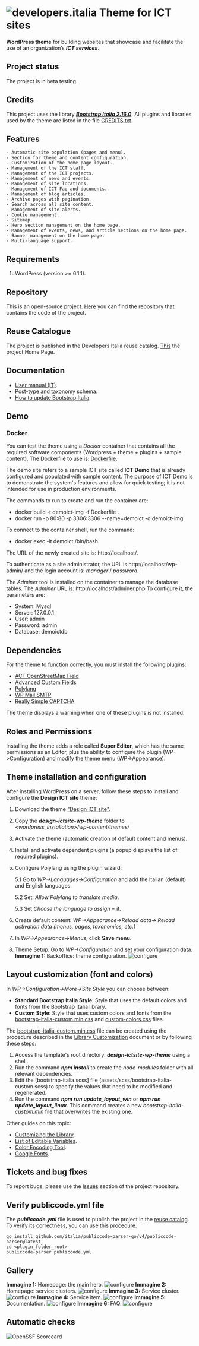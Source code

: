 # ![developers.italia](https://avatars1.githubusercontent.com/u/15377824?s=36&v=4 "developers.italia") Theme for ICT sites
**WordPress theme** for building websites that showcase and facilitate the use of an organization’s ***ICT services***.

## Project status
The project is in beta testing.


## Credits
This project uses the library [***Bootstrap Italia 2.16.0***](https://italia.github.io/bootstrap-italia/). All plugins and libraries used by the theme are listed in the file [CREDITS.txt](https://github.com/ScuolaNormaleSuperiore/design-ictsite-wp-theme/blob/main/CREDITS.txt).

## Features
	- Automatic site population (pages and menu).
	- Section for theme and content configuration.
	- Customization of the home page layout.
	- Management of the ICT staff.
	- Management of the ICT projects.
	- Management of news and events.
	- Management of site locations.
	- Management of ICT Faq and documents.
	- Management of blog articles.
	- Archive pages with pagination.
	- Search across all site content.
	- Management of site alerts.
	- Cookie management.
	- Sitemap.
	- Hero section management on the home page.
	- Management of events, news, and article sections on the home page.
	- Banner management on the home page.
	- Multi-language support.

## Requirements
1. WordPress (version >= 6.1.1).

## Repository
This is an open-source project. [Here](https://github.com/ScuolaNormaleSuperiore/design-ictsite-wp-theme) you can find the repository that contains the code of the project.


## Reuse Catalogue
The project is published in the Developers Italia reuse catalog. [This](https://developers.italia.it/it/software/721253b5-4075-4f9f-b16c-eb3eee57cd36) the project Home Page.

## Documentation
   - [User manual (IT)](https://github.com/ScuolaNormaleSuperiore/design-ictsite-wp-theme/wiki).
   - [Post-type and taxonomy schema](https://github.com/ScuolaNormaleSuperiore/design-ictsite-wp-theme/blob/main/DOC/ICT-SiteContentTypes.pdf).
   - [How to update Bootstrap Italia](https://github.com/ScuolaNormaleSuperiore/design-ictsite-wp-theme/blob/main/DOC/How%20to%20update%20Bootstrap%20Italia.md).

## Demo
### Docker
You can test the theme using a *Docker* container that contains all the required software components (Wordpress + theme + plugins + sample content).
The Dockerfile to use is: [Dockerfile](https://github.com/ScuolaNormaleSuperiore/design-ictsite-wp-theme/blob/main/DEV/Docker/Dockerfile).

The demo site refers to a sample ICT site called **ICT Demo** that is already configured and populated with sample content. The purpose of ICT Demo is to demonstrate the system's features and allow for quick testing; it is not intended for use in production environments.

The commands to run to create and run the container are:
- docker build -t demoict-img -f Dockerfile .
- docker run -p 80:80 -p 3306:3306 --name=demoict -d demoict-img
 
To connect to the container shell, run the command:
- docker exec -it demoict /bin/bash
  
The URL of the newly created site is: http://localhost/.

To authenticate as a site administrator, the URL is http://localhost/wp-admin/ and the login account is: *manager* / *password*.

The *Adminer* tool is installed on the container to manage the database tables.
The *Adminer* URL is: http://localhost/adminer.php
To configure it, the parameters are:
- System: Mysql
- Server: 127.0.0.1
- User: admin
- Password: admin
- Database: demoictdb

## Dependencies
For the theme to function correctly, you must install the following plugins:
* [ACF OpenStreetMap Field](https://wordpress.org/plugins/acf-openstreetmap-field)
* [Advanced Custom Fields](https://wordpress.org/plugins/advanced-custom-fields)
* [Polylang](https://it.wordpress.org/plugins/polylang)
* [WP Mail SMTP](https://it.wordpress.org/plugins/wp-mail-smtp)
* [Really Simple CAPTCHA](https://it.wordpress.org/plugins/really-simple-captcha)

The theme displays a warning when one of these plugins is not installed.

## Roles and Permissions
Installing the theme adds a role called **Super Editor**, which has the same permissions as an Editor, plus the ability to configure the plugin (WP->Configuration) and modify the theme menu (WP->Appearance).


## Theme installation and configuration
After installing WordPress on a server, follow these steps to install and configure the **Design ICT site** theme:

1. Download the theme ["Design ICT site"](https://github.com/ScuolaNormaleSuperiore/design-ictsite-wp-theme).
2. Copy the ***design-ictsite-wp-theme*** folder to *<wordpress_installation>/wp-content/themes/*
3. Activate the theme (automatic creation of default content and menus).
4. Install and activate dependent plugins (a popup displays the list of required plugins).
5. Configure Polylang using the plugin wizard:
   
	5.1 Go to *WP->Languages->Configuration* and add the Italian (default) and English languages.

	5.2 Set: *Allow Polylang to translate media*.

	5.3 Set *Choose the language to assign* = it.

6. Create default content: *WP->Appearance->Reload data-> Reload activation data (menus, pages, taxonomies, etc.)*
7. In *WP->Appearance->Menus*, click **Save menu**.
8. Theme Setup: Go to *WP->Configuration* and set your configuration data.
**Immagine 1:** Backoffice: theme configuration.
![configure](assets/screenshots/backoffice.png)

## Layout customization (font and colors)
In *WP->Configuration->More->Site Style* you can choose between:
* **Standard Bootstrap Italia Style**: Style that uses the default colors and fonts from the Bootstrap Italia library.
* **Custom Style**: Style that uses custom colors and fonts from the [bootstrap-italia-custom.min.css](assets/scss/bootstrap-italia-custom.min.css) and [custom-colors.css](assets/css/custom-colors.css) files.

The [bootstrap-italia-custom.min.css](assets/scss/bootstrap-italia-custom.min.css) file can be created using the procedure described in the [Library Customization](https://italia.github.io/bootstrap-italia/docs/get-started/customization-of-the-library/) document or by following these steps:

1. Access the template's root directory: ***design-ictsite-wp-theme*** using a shell.
2. Run the command ***npm install*** to create the *node-modules* folder with all relevant dependencies.
3. Edit the [bootstrap-italia.scss] file (assets/scss/bootstrap-italia-custom.scss) to specify the values that need to be modified and regenerated.
4. Run the command ***npm run update_layout_win*** or ***npm run update_layout_linux***. This command creates a new *bootstrap-italia-custom.min* file that overwrites the existing one.

Other guides on this topic:
* [Customizing the Library](https://italia.github.io/bootstrap-italia/docs/come-iniziare/personalizzazione-della-libreria).
* [List of Editable Variables](https://github.com/italia/bootstrap-italia/tree/main/src/scss).
* [Color Encoding Tool](https://rgb.to/).
* [Google Fonts](https://fonts.google.com).

## Tickets and bug fixes
To report bugs, please use the [Issues](https://github.com/ScuolaNormaleSuperiore/design-ictsite-wp-theme/issues) section of the project repository.

## Verify publiccode.yml file
The ***publiccode.yml*** file is used to publish the project in the [reuse catalog](https://developers.italia.it/it/software/721253b5-4075-4f9f-b16c-eb3eee57cd36). To verify its correctness, you can use this [procedure](https://github.com/italia/publiccode-parser-go).
```
go install github.com/italia/publiccode-parser-go/v4/publiccode-parser@latest
cd <plugin_folder_root>
publiccode-parser publiccode.yml
```

## Gallery

**Immagine 1:** Homepage: the main hero.
![configure](assets/screenshots/homepage.png)
**Immagine 2:** Homepage: service clusters.
![configure](assets/screenshots/hp-service-cluster.png)
**Immagine 3:** Service cluster.
![configure](assets/screenshots/service-cluster.png)
**Immagine 4:** Service item.
![configure](assets/screenshots/service-item.png)
**Immagine 5:** Documentation.
![configure](assets/screenshots/documentation.png)
**Immagine 6:** FAQ.
![configure](assets/screenshots/faq.png)


## Automatic checks
![OpenSSF Scorecard](https://api.securityscorecards.dev/projects/github.com/ScuolaNormaleSuperiore/design-ictsite-wp-theme/badge)